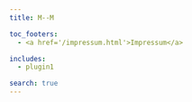 ```yaml
---
title: M--M

toc_footers:
  - <a href='/impressum.html'>Impressum</a>

includes:
  - plugin1

search: true
---
```


